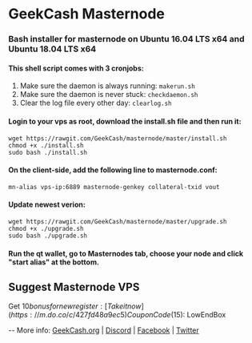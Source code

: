 # GeekCash Masternode
### Bash installer for masternode on Ubuntu 16.04 LTS x64 and Ubuntu 18.04 LTS x64

#### This shell script comes with 3 cronjobs: 
1. Make sure the daemon is always running: `makerun.sh`
2. Make sure the daemon is never stuck: `checkdaemon.sh`
3. Clear the log file every other day: `clearlog.sh`

#### Login to your vps as root, download the install.sh file and then run it:
```
wget https://rawgit.com/GeekCash/masternode/master/install.sh
chmod +x ./install.sh
sudo bash ./install.sh
```

#### On the client-side, add the following line to masternode.conf:
```
mn-alias vps-ip:6889 masternode-genkey collateral-txid vout
```

#### Update newest verion:
```
wget https://rawgit.com/GeekCash/masternode/master/upgrade.sh
chmod +x ./upgrade.sh
sudo bash ./upgrade.sh
```

#### Run the qt wallet, go to Masternodes tab, choose your node and click "start alias" at the bottom.

## Suggest Masternode VPS
Get $10 bonus for new register: [Take it now](https://m.do.co/c/427fd48a9ec5)
Coupon Code ($15): LowEndBox

--
More info: [GeekCash.org](https://geekcash.org) | [Discord](https://discord.gg/4fDKzQw) | [Facebook](https://www.facebook.com/geekcash.org) | [Twitter](https://twitter.com/GeekCash)